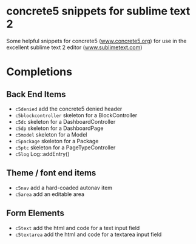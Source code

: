# concrete5 snippets for sublime text 2

Some helpful snippets for concrete5 (www.concrete5.org) for use in the excellent sublime text 2 editor (www.sublimetext.com)

# Completions

## Back End Items

* `c5denied` add the concrete5 denied header
* `c5blockcontroller` skeleton for a BlockController
* `c5dc` skeleton for a DashboardController
* `c5dp` skeleton for a DashboardPage
* `c5model` skeleton for a Model
* `c5package` skeleton for a Package
* `c5ptc` skeleton for a PageTypeController
* `c5log` Log::addEntry()


## Theme / font end items

* `c5nav` add a hard-coaded autonav item
* `c5area` add an editable area

## Form Elements

* `c5text` add the html and code for a text input field
* `c5textarea` add the html and code for a textarea input field